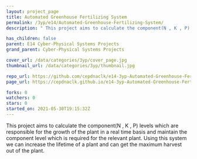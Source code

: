 ```yaml
---
layout: project_page
title: Automated Greenhouse Fertilizing System
permalink: /3yp/e14/Automated-Greenhouse-Fertilizing-System/
description: " This project aims to calculate the component(N , K , P) levels which are responsible for the growth of the plant in a real time basis and maintain the component level which is required for the relevant plant. Using this system we can increase the lifetime of a plant and can get the maximum harvest out of the plant."

has_children: false
parent: E14 Cyber-Physical Systems Projects
grand_parent: Cyber-Physical Systems Projects

cover_url: /data/categories/3yp/cover_page.jpg
thumbnail_url: /data/categories/3yp/thumbnail.jpg

repo_url: https://github.com/cepdnaclk/e14-3yp-Automated-Greenhouse-Fertilizing-System
page_url: https://cepdnaclk.github.io/e14-3yp-Automated-Greenhouse-Fertilizing-System

forks: 0
watchers: 0
stars: 0
started_on: 2021-05-30T19:15:32Z
---
```

 This project aims to calculate the component(N , K , P) levels which are responsible for the growth of the plant in a real time basis and maintain the component level which is required for the relevant plant. Using this system we can increase the lifetime of a plant and can get the maximum harvest out of the plant.

